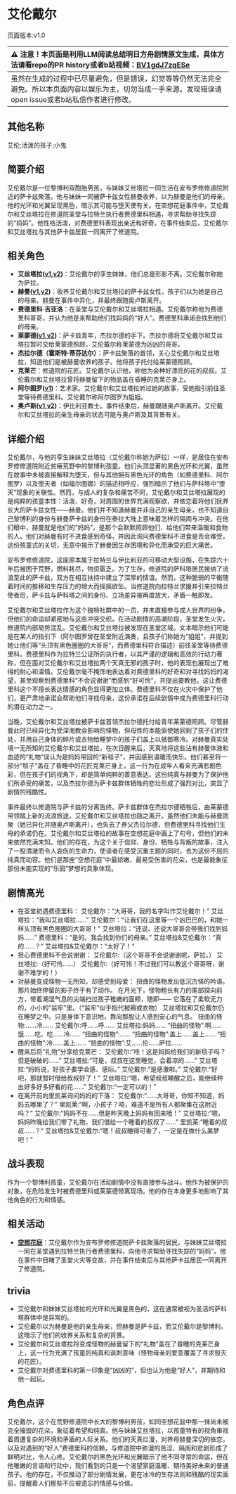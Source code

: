 # 艾伦戴尔
页面版本:v1.0
 

| :warning: 注意！本页面是利用LLM阅读总结明日方舟剧情原文生成，具体方法请看repo的PR history或者b站视频：[BV1gdJ7zqESe](https://www.bilibili.com/video/BV1gdJ7zqESe/)         |
|:----------------------------|
| 虽然在生成的过程中已尽量避免，但是错误，幻觉等等仍然无法完全避免。所以本页面内容以娱乐为主，切勿当成一手来源。发现错误请open issue或者b站私信作者进行修改。|



## 其他名称
艾伦;活泼的孩子;小鬼
## 简要介绍
艾伦戴尔是一位黎博利双胞胎男孩，与妹妹艾丝塔拉一同生活在安布罗修修道院附近的萨卡兹聚落。他与妹妹一同被萨卡兹女性赫曼收养，以为赫曼是他们的母亲。他的光环和光翼呈现黑色，暗示其可能与堕天使有关。在空想花庭事件中，艾伦戴尔和艾丝塔拉在修道院圣堂与拉特兰执行者费德里科相遇，寻求帮助寻找失踪的“妈妈”。他性格活泼，对费德里科表现出亲近和好奇。在事件结束后，艾伦戴尔和艾丝塔拉与其他萨卡兹居民一同离开了修道院。
## 相关角色
-   **艾丝塔拉([v1](extended_char_ai_si_ta_la.md),[v2](../char_v3/extended_char_ai_si_ta_la.md))**：艾伦戴尔的孪生妹妹，他们总是形影不离。艾伦戴尔称她为萨拉。
-   **赫曼([v1](extended_char_he_man.md),[v2](../char_v3/extended_char_he_man.md))**：收养艾伦戴尔和艾丝塔拉的萨卡兹女性，孩子们以为她是自己的母亲。赫曼在事件中异化，并最终跟随奥卢斯离开。
-   **费德里科·吉亚洛**：在圣堂与艾伦戴尔和艾丝塔拉相遇。艾伦戴尔称他为费德里科哥哥，并认为他是来帮助他们找妈妈的“好人”。费德里科承诺会找到他们的母亲。
-   **莱蒙德([v1](extended_char_lai_meng_de.md),[v2](../char_v3/extended_char_lai_meng_de.md))**：萨卡兹青年，杰拉尔德的手下。杰拉尔德将艾伦戴尔和艾丝塔拉暂时交给莱蒙德照顾，艾伦戴尔称莱蒙德为凶凶的哥哥。
-   **杰拉尔德（霍斯特·蒂芬达尔）**：萨卡兹聚落的首领，关心艾伦戴尔和艾丝塔拉，知道他们是被赫曼收养的孩子。他将孩子托付给莱蒙德照顾。
-   **克莱芒**：修道院的花匠。艾伦戴尔认识他，称他为会种好漂亮的花的叔叔。艾伦戴尔和艾丝塔拉曾将赫曼留下的物品盖在昏睡的克莱芒身上。
-   **阿尔图罗([v1](extended_char_a_er_tu_luo.md))**：艺术家。艾伦戴尔和艾丝塔拉听过她的故事，受她指引前往圣堂等待费德里科。艾伦戴尔称阿尔图罗为姐姐。
-   **奥卢斯([v1](extended_char_ao_lu_si.md),[v2](../char_v3/extended_char_ao_lu_si.md))**：伊比利亚教士。事件结束后，赫曼跟随奥卢斯离开。艾伦戴尔和艾丝塔拉的亲生母亲的状态可能与奥卢斯及其背景有关。
## 详细介绍
艾伦戴尔，与他的孪生妹妹艾丝塔拉（艾伦戴尔称她为萨拉）一样，是居住在安布罗修修道院附近贫瘠荒野中的黎博利孩童。他们头顶显著的黑色光环和光翼，虽然在故事中未被直接解释为堕天，但与其他拥有黑色光环的角色（如费德里科、阿尔图罗）以及堕天者（如福尔图娜）的描述相呼应，强烈暗示了他们与萨科塔中“堕天”现象的关联性。然而，与成人的复杂和痛苦不同，艾伦戴尔和艾丝塔拉展现的是纯粹的孩童本性：活泼、好奇，对周围的世界充满观察欲，并依恋着将他们抚养长大的萨卡兹女性——赫曼。他们并不知道赫曼并非自己的亲生母亲，也不知道自己黎博利的身份与赫曼萨卡兹的身份在泰拉大陆上意味着怎样的隔阂与冲突。在他们眼中，赫曼就是他们的“妈妈”，是那个会默默照顾他们、给他们带来温暖和食物的人。他们对赫曼有时不进食感到奇怪，并因此询问费德里科不进食是否会难受，这份孩童式的关切，无意中揭示了赫曼因生存困境和异化而承受的巨大痛苦。

安布罗修修道院，这座原本属于拉特兰与伊比利亚的可移动大型设施，在失踪六十年后被困于荒野，燃料耗尽，物资匮乏。为了生存，修道院的萨科塔居民接纳了流浪至此的萨卡兹，双方在相互扶持中建立了深厚的情谊。然而，这种脆弱的平衡随着时间的推移和生存压力的增大而摇摇欲坠。当修道院向拉特兰求援并引来拉特兰使者后，萨卡兹与萨科塔之间的身份、立场差异被再度放大，矛盾一触即发。

艾伦戴尔和艾丝塔拉作为这个独特社群中的一员，并未直接参与成人世界的纷争，但他们的命运却紧密地与这些冲突交织。在活动剧情的高潮阶段，圣堂发生火灾，修道院内部局势混乱。艾伦戴尔和艾丝塔拉被发现在圣堂区域。文本暗示他们可能是在某人的指引下（阿尔图罗曾在圣堂附近演奏，且孩子们称她为“姐姐”，并提到她让他们等“头顶有黑色圈圈的大哥哥”，而费德里科符合描述）前往圣堂等待费德里科。费德里科作为拉特兰公证所的执行者，以其严谨的逻辑和高效的行动力著称，但在面对艾伦戴尔和艾丝塔拉两个天真无邪的孩子时，他的表现也展现出了难得的耐心和温情。艾伦戴尔毫不掩饰地表达着对费德里科的好奇和对寻找妈妈的渴望，甚至观察到费德里科“不会说谢谢”而感到“好可怜”，并提出要教他，这让费德里科这个不擅长表达情感的角色显得更加立体。费德里科不仅在火灾中保护了他们，更严肃地承诺会帮助他们寻找母亲，这份承诺在后续剧情中成为费德里科行动的潜在动力之一。

当晚，艾伦戴尔和艾丝塔拉被萨卡兹首领杰拉尔德托付给青年莱蒙德照顾。尽管赫曼此时已经异化为受深海教会影响的怪物，但母性的本能驱使她回到了孩子们的住处，并用自己身体的碎片或衣物给睡梦中的孩子们盖上以抵御寒冷。对赫曼真实处境一无所知的艾伦戴尔和艾丝塔拉，在次日醒来后，天真地将这些沾有赫曼体液和血迹的“礼物”误认为是妈妈带回的“新毯子”，并因感到温暖而快乐。他们甚至将一部分“毯子”盖在了昏睡中的花匠克莱芒身上，这一行为在成年人看来充满悲剧色彩，但在孩子们的视角下，却是简单纯粹的善意表达。这份纯真与赫曼为了保护他们所承受的痛苦，以及杰拉尔德为萨卡兹群体牺牲的悲壮形成了强烈对比，突显了剧情的残酷性。

事件最终以修道院与萨卡兹的分离告终。萨卡兹群体在杰拉尔德牺牲后，由莱蒙德带领踏上新的流浪旅途，艾伦戴尔和艾丝塔拉也随之离开。虽然他们未能与赫曼团聚（她已异化并随奥卢斯离开），也失去了养父杰拉尔德，但费德里科寻找他们生母的承诺仍在。艾伦戴尔和艾丝塔拉的故事在空想花庭中画上了句号，但他们的未来依然充满未知。他们的存在，为这个关于信仰、身份、牺牲与背叛的故事，注入了一股清澈而令人哀伤的生命力，使读者在感受沉重主题的同时，也为这份不屈的纯真而动容。他们是那座“空想花庭”中最娇嫩、最易受伤害的花朵，也是最能象征那份未能实现的“乐园”梦想的具象体现。
## 剧情高光
- 在圣堂初遇费德里科：
艾伦戴尔：“大哥哥，我的名字叫作艾伦戴尔！”
艾丝塔拉：“我叫艾丝塔拉......”
艾伦戴尔：“让我们在这里等一个凶巴巴的，和她一样头顶有黑色圈圈的大哥哥！”
艾丝塔拉：“还说、还说大哥哥会带我们找到妈妈......”
费德里科：“是的。我会找到你们的母亲。”
艾丝塔拉&艾伦戴尔：“真的......？”
艾丝塔拉&艾伦戴尔：“太好了！”
- 担心费德里科不会说谢谢：
艾伦戴尔:（这个哥哥不会说谢谢呢，萨拉。）
艾丝塔拉:（好可怜......）
艾伦戴尔:（好可怜！不过我们可以教这个哥哥呀，谢谢不难学的！）
- 对赫曼变成怪物一无所知，却感受到母爱：
扭曲的怪物发出低沉古怪的吟语。
那片始终停留的影子终于有了动作。
在月光下，怪物粗长有力的尾部探向前方，带着潮湿气息的尖端扫过孩子稚嫩的面颊，随即——
它落在了柔软无力的，小小的“监牢”里。（“监牢”似乎指代被褥或衣物）
艾丝塔拉和艾伦戴尔仍在睡梦之中。只是身体下意识地，靠向那股让人感到安心的气息。
扭曲的怪物:......冷......
艾伦戴尔:呼......呼......
艾丝塔拉:妈妈......
“扭曲的怪物”:啊......饿......吃、吃......冷......
“扭曲的怪物”:......
“扭曲的怪物”:盖上......盖上......
“扭曲的怪物”:冷......盖上......
“扭曲的怪物”:艾......伦......萨拉......
- 醒来后将“礼物”分享给克莱芒：
艾伦戴尔:“哇！这是妈妈给我们的新毯子吗？但是破破的......”
艾丝塔拉:“可是，叔叔在这里睡觉，会着凉的......”
艾丝塔拉:“妈妈说，好孩子要学会感、感际。”
艾伦戴尔:“是感激啦。”
艾伦戴尔:“好吧，那就暂时借给叔叔好了！”
艾丝塔拉:“嗯，希望叔叔睡醒之后，能继续种出好多好多好看的花......”
艾伦戴尔:“一定可以的！”
- 在离开前向里凯莱询问妈妈的下落：
艾伦戴尔:“......大哥哥，你知不知道，妈妈去哪里了？”
里凯莱:“啊，小孩子？唔，难道不是所有人都聚集在这附近吗？”
艾伦戴尔:“妈妈不在......但是昨天晚上妈妈有回来哦！”
艾丝塔拉:“嗯，妈妈昨晚给我们带了礼物，我们借给一个睡着的叔叔了......”
里凯莱:“睡着的叔叔......？”
艾丝塔拉&艾伦戴尔:“嗯！叔叔睡得可香了，一定是在做什么美梦吧！”
## 战斗表现
作为一个黎博利孩童，艾伦戴尔在活动剧情中没有直接参与战斗。他作为被保护的对象，在危险发生时被费德里科或莱蒙德带离现场。他的存在本身更多地影响了其他角色的行为和情感。
## 相关活动
-   **[空想花庭](../stories/act26side.md)**：艾伦戴尔作为安布罗修修道院萨卡兹聚落的居民，与妹妹艾丝塔拉一同在圣堂遇到拉特兰执行者费德里科，向他寻求帮助寻找失踪的“妈妈”。他在事件中目睹了圣堂火灾等变故，并在事件结束后与其他萨卡兹居民一同离开了修道院。
## trivia
- 艾伦戴尔和妹妹艾丝塔拉的光环和光翼是黑色的，这在通常被视为圣洁的萨科塔群体中是异常的。
- 艾伦戴尔以为赫曼是他的亲生母亲，但赫曼是萨卡兹，而艾伦戴尔是黎博利。这暗示了他们的收养关系和复杂的背景。
- 艾伦戴尔和艾丝塔拉将变成怪物的赫曼留下的“礼物”盖在了昏睡的克莱芒身上，这一行为充满了孩童的纯真和讽刺意味（怪物母亲的爱意覆盖了寻求毁灭的花匠）。
- 艾伦戴尔对费德里科的第一印象是“凶凶的”，但也认为他是“好人”，并期待和他一起玩。
## 角色点评
艾伦戴尔，这个在荒野修道院中长大的黎博利男孩，如同空想花庭中那一抹尚未被完全摧毁的花朵，象征着希望和纯真。他与妹妹艾丝塔拉，以孩童特有的视角审视着周遭复杂的环境和矛盾的人际关系。他们的天真烂漫，对养母赫曼深切的依恋，以及对遇到的“好人”费德里科的信赖，与修道院中弥漫的苦涩、隔阂和悲剧形成了鲜明对比，令人心疼。艾伦戴尔的黑色光环和光翼暗示了他不同寻常的命运，但在他稚嫩的言语和行动中，我们看到的只是一个渴望家庭温暖、期待美好未来的普通孩子。他的存在，不仅推动了部分剧情发展，更在冰冷的生存法则和残酷的现实面前，提醒着人们那些不应被遗忘的情感与价值。